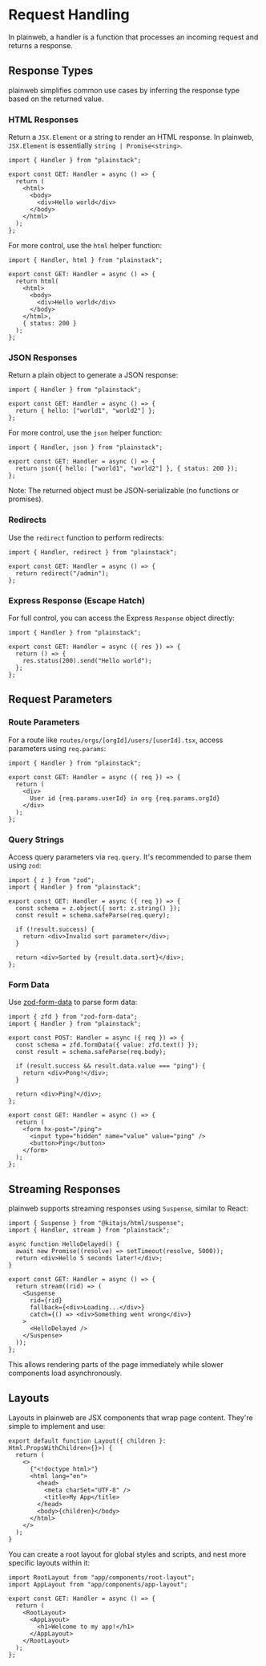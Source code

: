 # Request Handling

In plainweb, a handler is a function that processes an incoming request and returns a response.

## Response Types

plainweb simplifies common use cases by inferring the response type based on the returned value.

### HTML Responses

Return a `JSX.Element` or a string to render an HTML response. In plainweb, `JSX.Element` is essentially `string | Promise<string>`.

```tsx
import { Handler } from "plainstack";

export const GET: Handler = async () => {
  return (
    <html>
      <body>
        <div>Hello world</div>
      </body>
    </html>
  );
};
```

For more control, use the `html` helper function:

```tsx
import { Handler, html } from "plainstack";

export const GET: Handler = async () => {
  return html(
    <html>
      <body>
        <div>Hello world</div>
      </body>
    </html>,
    { status: 200 }
  );
};
```

### JSON Responses

Return a plain object to generate a JSON response:

```tsx
import { Handler } from "plainstack";

export const GET: Handler = async () => {
  return { hello: ["world1", "world2"] };
};
```

For more control, use the `json` helper function:

```tsx
import { Handler, json } from "plainstack";

export const GET: Handler = async () => {
  return json({ hello: ["world1", "world2"] }, { status: 200 });
};
```

Note: The returned object must be JSON-serializable (no functions or promises).

### Redirects

Use the `redirect` function to perform redirects:

```tsx
import { Handler, redirect } from "plainstack";

export const GET: Handler = async () => {
  return redirect("/admin");
};
```

### Express Response (Escape Hatch)

For full control, you can access the Express `Response` object directly:

```tsx
import { Handler } from "plainstack";

export const GET: Handler = async ({ res }) => {
  return () => {
    res.status(200).send("Hello world");
  };
};
```

## Request Parameters

### Route Parameters

For a route like `routes/orgs/[orgId]/users/[userId].tsx`, access parameters using `req.params`:

```tsx
import { Handler } from "plainstack";

export const GET: Handler = async ({ req }) => {
  return (
    <div>
      User id {req.params.userId} in org {req.params.orgId}
    </div>
  );
};
```

### Query Strings

Access query parameters via `req.query`. It's recommended to parse them using `zod`:

```tsx
import { z } from "zod";
import { Handler } from "plainstack";

export const GET: Handler = async ({ req }) => {
  const schema = z.object({ sort: z.string() });
  const result = schema.safeParse(req.query);

  if (!result.success) {
    return <div>Invalid sort parameter</div>;
  }

  return <div>Sorted by {result.data.sort}</div>;
};
```

### Form Data

Use [zod-form-data](https://www.npmjs.com/package/zod-form-data) to parse form data:

```tsx
import { zfd } from "zod-form-data";
import { Handler } from "plainstack";

export const POST: Handler = async ({ req }) => {
  const schema = zfd.formData({ value: zfd.text() });
  const result = schema.safeParse(req.body);

  if (result.success && result.data.value === "ping") {
    return <div>Pong!</div>;
  }

  return <div>Ping?</div>;
};

export const GET: Handler = async () => {
  return (
    <form hx-post="/ping">
      <input type="hidden" name="value" value="ping" />
      <button>Ping</button>
    </form>
  );
};
```

## Streaming Responses

plainweb supports streaming responses using `Suspense`, similar to React:

```tsx
import { Suspense } from "@kitajs/html/suspense";
import { Handler, stream } from "plainstack";

async function HelloDelayed() {
  await new Promise((resolve) => setTimeout(resolve, 5000));
  return <div>Hello 5 seconds later!</div>;
}

export const GET: Handler = async () => {
  return stream((rid) => (
    <Suspense
      rid={rid}
      fallback={<div>Loading...</div>}
      catch={() => <div>Something went wrong</div>}
    >
      <HelloDelayed />
    </Suspense>
  ));
};
```

This allows rendering parts of the page immediately while slower components load asynchronously.

## Layouts

Layouts in plainweb are JSX components that wrap page content. They're simple to implement and use:

```tsx
export default function Layout({ children }: Html.PropsWithChildren<{}>) {
  return (
    <>
      {"<!doctype html>"}
      <html lang="en">
        <head>
          <meta charSet="UTF-8" />
          <title>My App</title>
        </head>
        <body>{children}</body>
      </html>
    </>
  );
}
```

You can create a root layout for global styles and scripts, and nest more specific layouts within it:

```tsx
import RootLayout from "app/components/root-layout";
import AppLayout from "app/components/app-layout";

export const GET: Handler = async () => {
  return (
    <RootLayout>
      <AppLayout>
        <h1>Welcome to my app!</h1>
      </AppLayout>
    </RootLayout>
  );
};
```
